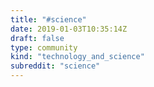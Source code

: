 ```yaml
---
title: "#science"
date: 2019-01-03T10:35:14Z
draft: false
type: community
kind: "technology_and_science"
subreddit: "science"
---
```

